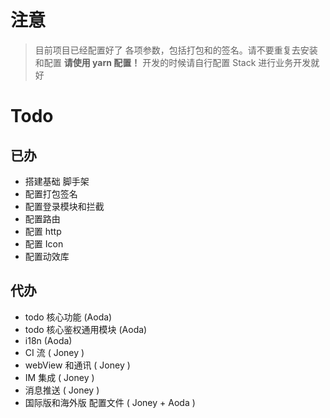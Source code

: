 # 注意

> 目前项目已经配置好了 各项参数，包括打包和的签名。请不要重复去安装和配置 **请使用 yarn 配置！**
> 开发的时候请自行配置 Stack 进行业务开发就好

# Todo

## 已办

- 搭建基础 脚手架
- 配置打包签名
- 配置登录模块和拦截
- 配置路由
- 配置 http
- 配置 Icon
- 配置动效库

## 代办

- todo 核心功能 (Aoda)
- todo 核心鉴权通用模块 (Aoda)
- i18n (Aoda)
- CI 流 ( Joney )
- webView 和通讯 ( Joney )
- IM 集成 ( Joney )
- 消息推送 ( Joney )
- 国际版和海外版 配置文件 ( Joney + Aoda )
